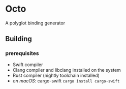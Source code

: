 # Octo

A polyglot binding generator

## Building

### prerequisites

- Swift compiler
- Clang compiler and libclang installed on the system
- Rust compiler (nightly toolchain installed)
- *on macOS*: cargo-swift `cargo install cargo-swift`
